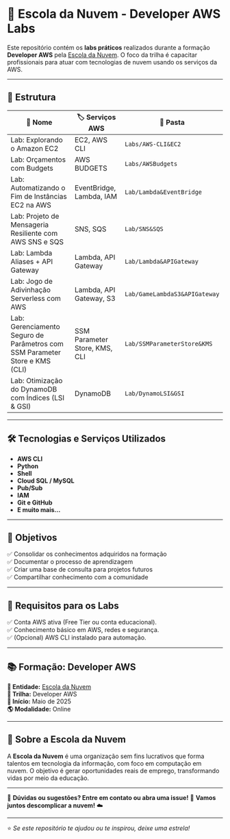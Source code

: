 # 🚀 Escola da Nuvem - Developer AWS Labs

Este repositório contém os **labs práticos** realizados durante a formação **Developer AWS** pela [Escola da Nuvem](https://escoladanuvem.org/). O foco da trilha é capacitar profissionais para atuar com tecnologias de nuvem usando os serviços da AWS.

---

## 🧭 Estrutura


| 🔹 **Nome**                           | 🏷️ **Serviços AWS**       | 📂 **Pasta**                  |
|--------------------------------------|-------------------------|-------------------------------|
| Lab: Explorando o Amazon EC2 | EC2, AWS CLI                 | `Labs/AWS-CLI&EC2`        |
|Lab: Orçamentos com Budgets | AWS BUDGETS | `Labs/AWSBudgets`|
|Lab: Automatizando o Fim de Instâncias EC2 na AWS| EventBridge, Lambda, IAM | `Lab/Lambda&EventBridge` |
| Lab: Projeto de Mensageria Resiliente com AWS SNS e SQS | SNS, SQS  | `Lab/SNS&SQS` |
|Lab: Lambda Aliases + API Gateway | Lambda, API Gateway | `Lab/Lambda&APIGateway` |
| Lab: Jogo de Adivinhação Serverless com AWS | Lambda, API Gateway, S3  | `Lab/GameLambdaS3&APIGateway` |
| Lab: Gerenciamento Seguro de Parâmetros com SSM Parameter Store e KMS (CLI) | SSM Parameter Store, KMS, CLI | `Lab/SSMParameterStore&KMS` |
| Lab: Otimização do DynamoDB com Índices (LSI & GSI) | DynamoDB | `Lab/DynamoLSI&GSI`|


---

## 🛠️ Tecnologias e Serviços Utilizados

- **AWS CLI**
- **Python**
- **Shell**
- **Cloud SQL / MySQL**
- **Pub/Sub**
- **IAM**
- **Git e GitHub**
- **E muito mais...**

---

## 🎯 Objetivos

✅ Consolidar os conhecimentos adquiridos na formação  
✅ Documentar o processo de aprendizagem  
✅ Criar uma base de consulta para projetos futuros  
✅ Compartilhar conhecimento com a comunidade

---


## 🔧 Requisitos para os Labs

✅ Conta AWS ativa (Free Tier ou conta educacional).  
✅ Conhecimento básico em AWS, redes e segurança.  
✅ (Opcional) AWS CLI instalado para automação.  

---

## 📚 Formação: Developer AWS

**🧩 Entidade:** [Escola da Nuvem](https://escoladanuvem.org/)  
**📌 Trilha:** Developer AWS  
**📅 Início:** Maio de 2025  
**🌎 Modalidade:** Online  

---

## 📌 Sobre a Escola da Nuvem

A **Escola da Nuvem** é uma organização sem fins lucrativos que forma talentos em tecnologia da informação, com foco em computação em nuvem. O objetivo é gerar oportunidades reais de emprego, transformando vidas por meio da educação.

---

📢 **Dúvidas ou sugestões? Entre em contato ou abra uma issue!**  🚀 **Vamos juntos descomplicar a nuvem!** ☁️

---

⭐ *Se este repositório te ajudou ou te inspirou, deixe uma estrela!*
